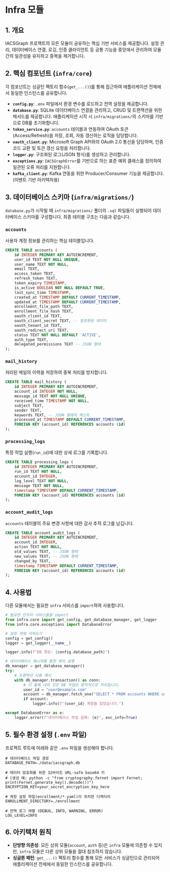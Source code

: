 # Infra 모듈

## 1. 개요

IACSGraph 프로젝트의 모든 모듈이 공유하는 핵심 기반 서비스를 제공합니다. 설정 관리, 데이터베이스 연결, 로깅, 인증 클라이언트 등 공통 기능을 중앙에서 관리하여 모듈 간의 일관성을 유지하고 중복을 제거합니다.

## 2. 핵심 컴포넌트 (`infra/core`)

각 컴포넌트는 싱글턴 팩토리 함수(`get_...()`)를 통해 접근하여 애플리케이션 전체에서 동일한 인스턴스를 공유합니다.

- **`config.py`**: `.env` 파일에서 환경 변수를 로드하고 전역 설정을 제공합니다.
- **`database.py`**: SQLite 데이터베이스 연결을 관리하고, CRUD 및 트랜잭션을 위한 메서드를 제공합니다. 애플리케이션 시작 시 `infra/migrations/`의 스키마를 기반으로 DB를 초기화합니다.
- **`token_service.py`**: `accounts` 테이블과 연동하여 OAuth 토큰(Access/Refresh)을 저장, 조회, 자동 갱신하는 로직을 담당합니다.
- **`oauth_client.py`**: Microsoft Graph API와의 OAuth 2.0 통신을 담당하며, 인증 코드 교환 및 토큰 갱신 요청을 처리합니다.
- **`logger.py`**: 구조화된 로그(JSON 형식)를 생성하고 관리합니다.
- **`exceptions.py`**: `IACSGraphError`를 기반으로 하는 표준 예외 클래스를 정의하여 일관된 오류 처리를 지원합니다.
- **`kafka_client.py`**: Kafka 연동을 위한 Producer/Consumer 기능을 제공합니다. (이벤트 기반 아키텍처용)

## 3. 데이터베이스 스키마 (`infra/migrations/`)

`database.py`가 시작될 때 `infra/migrations/` 폴더의 `.sql` 파일들이 실행되어 데이터베이스 스키마를 구성합니다. 최종 테이블 구조는 다음과 같습니다.

### `accounts`
사용자 계정 정보를 관리하는 핵심 테이블입니다.

```sql
CREATE TABLE accounts (
    id INTEGER PRIMARY KEY AUTOINCREMENT,
    user_id TEXT NOT NULL UNIQUE,
    user_name TEXT NOT NULL,
    email TEXT,
    access_token TEXT,
    refresh_token TEXT,
    token_expiry TIMESTAMP,
    is_active BOOLEAN NOT NULL DEFAULT TRUE,
    last_sync_time TIMESTAMP,
    created_at TIMESTAMP DEFAULT CURRENT_TIMESTAMP,
    updated_at TIMESTAMP DEFAULT CURRENT_TIMESTAMP,
    enrollment_file_path TEXT,
    enrollment_file_hash TEXT,
    oauth_client_id TEXT,
    oauth_client_secret TEXT, -- 암호화된 데이터
    oauth_tenant_id TEXT,
    oauth_redirect_uri TEXT,
    status TEXT NOT NULL DEFAULT 'ACTIVE',
    auth_type TEXT,
    delegated_permissions TEXT -- JSON 형태
);
```

### `mail_history`
처리된 메일의 이력을 저장하여 중복 처리를 방지합니다.

```sql
CREATE TABLE mail_history (
    id INTEGER PRIMARY KEY AUTOINCREMENT,
    account_id INTEGER NOT NULL,
    message_id TEXT NOT NULL UNIQUE,
    received_time TIMESTAMP NOT NULL,
    subject TEXT,
    sender TEXT,
    keywords TEXT, -- JSON 형태의 텍스트
    processed_at TIMESTAMP DEFAULT CURRENT_TIMESTAMP,
    FOREIGN KEY (account_id) REFERENCES accounts (id)
);
```

### `processing_logs`
특정 작업 실행(`run_id`)에 대한 상세 로그를 기록합니다.

```sql
CREATE TABLE processing_logs (
    id INTEGER PRIMARY KEY AUTOINCREMENT,
    run_id TEXT NOT NULL,
    account_id INTEGER,
    log_level TEXT NOT NULL,
    message TEXT NOT NULL,
    timestamp TIMESTAMP DEFAULT CURRENT_TIMESTAMP,
    FOREIGN KEY (account_id) REFERENCES accounts (id)
);
```

### `account_audit_logs`
`accounts` 테이블의 주요 변경 사항에 대한 감사 추적 로그를 남깁니다.

```sql
CREATE TABLE account_audit_logs (
    id INTEGER PRIMARY KEY AUTOINCREMENT,
    account_id INTEGER,
    action TEXT NOT NULL,
    old_values TEXT, -- JSON 형태
    new_values TEXT, -- JSON 형태
    changed_by TEXT,
    timestamp TIMESTAMP DEFAULT CURRENT_TIMESTAMP,
    FOREIGN KEY (account_id) REFERENCES accounts (id)
);
```

## 4. 사용법

다른 모듈에서는 필요한 `infra` 서비스를 `import`하여 사용합니다.

```python
# 필요한 인프라 서비스들을 import
from infra.core import get_config, get_database_manager, get_logger
from infra.core.exceptions import DatabaseError

# 설정 객체 가져오기
config = get_config()
logger = get_logger(__name__)

logger.info(f"DB 경로: {config.database_path}")

# 데이터베이스 매니저를 통한 쿼리 실행
db_manager = get_database_manager()
try:
    # 트랜잭션 사용 예시
    with db_manager.transaction() as conn:
        # 이 블록 내의 모든 DB 작업은 원자적으로 처리됩니다.
        user_id = "user@example.com"
        account = db_manager.fetch_one("SELECT * FROM accounts WHERE user_id = ?", (user_id,))
        if account:
            logger.info(f"{user_id} 계정을 찾았습니다.")

except DatabaseError as e:
    logger.error(f"데이터베이스 작업 실패: {e}", exc_info=True)
```

## 5. 필수 환경 설정 (`.env` 파일)

프로젝트 루트에 아래와 같은 `.env` 파일을 생성해야 합니다.

```env
# 데이터베이스 파일 경로
DATABASE_PATH=./data/iacsgraph.db

# 데이터 암호화를 위한 32바이트 URL-safe base64 키
# (생성 예: python -c "from cryptography.fernet import Fernet; print(Fernet.generate_key().decode())")
ENCRYPTION_KEY=your_secret_encryption_key_here

# 계정 설정 파일(enrollment/*.yaml)이 위치한 디렉터리
ENROLLMENT_DIRECTORY=./enrollment

# 전역 로그 레벨 (DEBUG, INFO, WARNING, ERROR)
LOG_LEVEL=INFO
```

## 6. 아키텍처 원칙

- **단방향 의존성**: 모든 상위 모듈(`account`, `auth` 등)은 `infra` 모듈에 의존할 수 있지만, `infra` 모듈은 다른 상위 모듈을 절대 참조하지 않습니다.
- **싱글톤 패턴**: `get_...()` 팩토리 함수를 통해 모든 서비스가 싱글턴으로 관리되어 애플리케이션 전체에서 동일한 인스턴스를 공유합니다.
